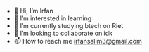 - 👋 Hi, I’m Irfan
- 👀 I’m interested in learning
- 🌱 I’m currently studying btech on Riet
- 💞️ I’m looking to collaborate on idk
- 📫 How to reach me irfansalim3@gmail.com

<!---
Irfannnx/Irfannnx is a ✨ special ✨ repository because its `README.md` (this file) appears on your GitHub profile.
You can click the Preview link to take a look at your changes.
--->
